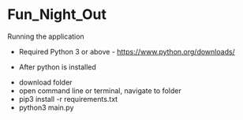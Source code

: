 # Fun_Night_Out

Running the application

* Required
Python 3 or above - https://www.python.org/downloads/

* After python is installed
- download folder
- open command line or terminal, navigate to folder
- pip3 install -r requirements.txt
- python3 main.py
